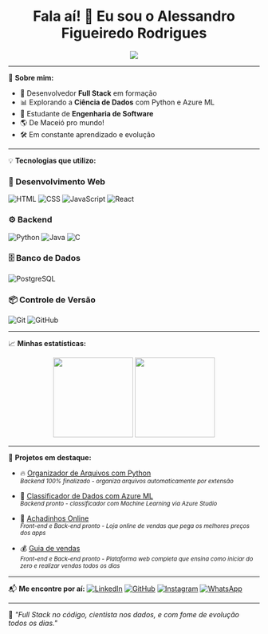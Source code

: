 <h1 align="center">Fala aí! 👋 Eu sou o Alessandro Figueiredo Rodrigues</h1>
<p align="center">
 <img src="https://readme-typing-svg.herokuapp.com/?lines=Full+Stack+Developer+em+formação;Ciência+de+Dados+é+meu+laboratório;Tecnologia+transforma+realidades&center=true&width=450&height=30">
</p>

---

🎯 **Sobre mim:**
- 🚀 Desenvolvedor **Full Stack** em formação
- 📊 Explorando a **Ciência de Dados** com Python e Azure ML
- 💼 Estudante de **Engenharia de Software**
- 🌎 De Maceió pro mundo!
- 🛠️ Em constante aprendizado e evolução

---

💡 **Tecnologias que utilizo:**

### 🚀 Desenvolvimento Web
![HTML](https://img.shields.io/badge/HTML5-%23E34F26.svg?style=for-the-badge&logo=html5&logoColor=white)
![CSS](https://img.shields.io/badge/CSS3-%231572B6.svg?style=for-the-badge&logo=css3&logoColor=white)
![JavaScript](https://img.shields.io/badge/JavaScript-%23F7DF1E.svg?style=for-the-badge&logo=javascript&logoColor=black)
![React](https://img.shields.io/badge/React-%2361DAFB.svg?style=for-the-badge&logo=react&logoColor=black)

### ⚙️ Backend
![Python](https://img.shields.io/badge/Python-%233776AB.svg?style=for-the-badge&logo=python&logoColor=white)
![Java](https://img.shields.io/badge/Java-%23ED8B00.svg?style=for-the-badge&logo=java&logoColor=white)
![C](https://img.shields.io/badge/C-%2300599C.svg?style=for-the-badge&logo=c&logoColor=white)

### 🗄️ Banco de Dados
![PostgreSQL](https://img.shields.io/badge/PostgreSQL-%23336791.svg?style=for-the-badge&logo=postgresql&logoColor=white)

### 📦 Controle de Versão
![Git](https://img.shields.io/badge/Git-%23F05033.svg?style=for-the-badge&logo=git&logoColor=white)
![GitHub](https://img.shields.io/badge/GitHub-%2312100E.svg?style=for-the-badge&logo=github&logoColor=white)

---

📈 **Minhas estatísticas:**
<div align="center">
 <img height="160em" src="https://github-readme-stats.vercel.app/api?username=alessandro-a11y&show_icons=true&theme=radical" />
 <img height="160em" src="https://github-readme-stats.vercel.app/api/top-langs/?username=alessandro-a11y&layout=compact&theme=radical" />
</div>

---

🚀 **Projetos em destaque:**
- 🔥 [Organizador de Arquivos com Python](https://github.com/alessandro-a11y/Organizador-de-Arquivos)  
 <sub><i>Backend 100% finalizado - organiza arquivos automaticamente por extensão</i></sub>

- 🔎 [Classificador de Dados com Azure ML](https://github.com/alessandro-a11y/Classificador-de-Dados-com-Azure-ML)  
 <sub><i>Backend pronto - classificador com Machine Learning via Azure Studio</i></sub>
 
- 🦊 [Achadinhos Online](https://achadinhos-online-20252.vercel.app/?fbclid=PAZXh0bgNhZW0CMTEAAacL8nR6omyrPW_IQkTQTo808UDWY5QjCFotz3LhNLBzoKi5WqJ_xma1sXAXBg_aem_SitImqpq_4el-93mCOCc7w)  
 <sub><i>Front-end e Back-end pronto - Loja online de vendas que pega os melhores preços dos apps</i></sub>

- 💰 [Guia de vendas](https://kiwify-vendas-infinitas.vercel.app/)  
 <sub><i>Front-end e Back-end pronto - Plataforma web completa que ensina como iniciar do zero e realizar vendas todos os dias</i></sub>

---

📬 **Me encontre por aí:**
[![LinkedIn](https://img.shields.io/badge/LinkedIn-%230077B5.svg?style=for-the-badge&logo=linkedin&logoColor=white)](https://www.linkedin.com/in/alessandro-figueiredo-989706357/?trk=opento_sprofile_topcard)
[![GitHub](https://img.shields.io/badge/GitHub-%2312100E.svg?style=for-the-badge&logo=github&logoColor=white)](https://github.com/alessandro-a11y)
[![Instagram](https://img.shields.io/badge/Instagram-%23E4405F.svg?style=for-the-badge&logo=instagram&logoColor=white)](https://www.instagram.com/stories/alessandro.figueiredo_/)
[![WhatsApp](https://img.shields.io/badge/WhatsApp-25D366?style=for-the-badge&logo=whatsapp&logoColor=white)](https://wa.me/5582981113699)

---

🧠 *"Full Stack no código, cientista nos dados, e com fome de evolução todos os dias."*
